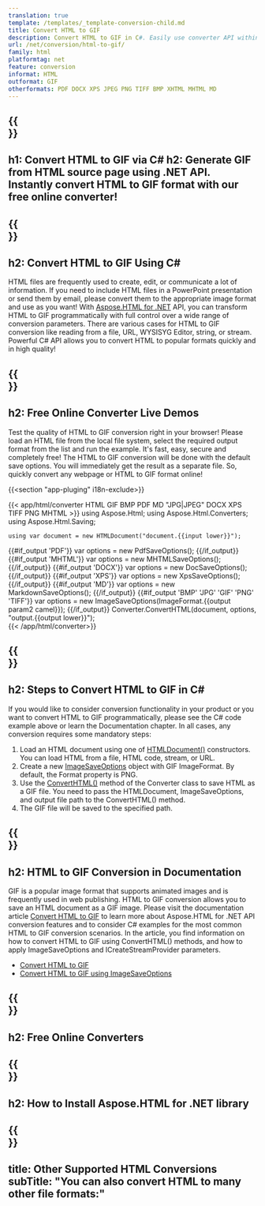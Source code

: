 ```yaml
---
translation: true
template: /templates/_template-conversion-child.md
title: Convert HTML to GIF
description: Convert HTML to GIF in C#. Easily use converter API within ASP.NET or any .NET application. Try online HTML to GIF Converter for free!
url: /net/conversion/html-to-gif/
family: html
platformtag: net
feature: conversion
informat: HTML
outformat: GIF 
otherformats: PDF DOCX XPS JPEG PNG TIFF BMP XHTML MHTML MD 
---
```


{{<section banner>}}
---
h1: Convert HTML to GIF via C#
h2: Generate GIF from HTML source page using .NET API. Instantly convert HTML to GIF format with our free online converter!
---

{{<section overview>}}
---
h2: Convert HTML to GIF Using C#
---

HTML files are frequently used to create, edit, or communicate a lot of information. If you need to include HTML files in a PowerPoint presentation or send them by email, please convert them to the appropriate image format and use as you want! With [Aspose.HTML for .NET](https://products.aspose.com/html/{{lang.url-fragment}}net/) API, you can transform HTML to GIF programmatically with full control over a wide range of conversion parameters. There are various cases for HTML to GIF conversion like reading from a file, URL, WYSISYG Editor, string, or stream. Powerful C# API allows you to convert HTML to popular formats quickly and in high quality!

{{<section demos>}}
---
h2: Free Online Converter Live Demos
---

Test the quality of HTML to GIF conversion right in your browser! Please load an HTML file from the local file system, select the required output format from the list and run the example. It's fast, easy, secure and completely free! The HTML to GIF conversion will be done with the default save options. You will immediately get the result as a separate file. So, quickly convert any webpage or HTML to GIF format online!

{{<section "app-pluging" i18n-exclude>}}

{{< app/html/converter HTML GIF BMP PDF MD "JPG|JPEG" DOCX XPS TIFF PNG MHTML >}}
using Aspose.Html;
using Aspose.Html.Converters;
using Aspose.Html.Saving;

    using var document = new HTMLDocument("document.{{input lower}}");
{{#if_output 'PDF'}}
    var options = new PdfSaveOptions();
{{/if_output}}
{{#if_output 'MHTML'}}
    var options = new MHTMLSaveOptions();
{{/if_output}}
{{#if_output 'DOCX'}}
    var options = new DocSaveOptions();
{{/if_output}}
{{#if_output 'XPS'}}
    var options = new XpsSaveOptions();
{{/if_output}}
{{#if_output 'MD'}}
    var options = new MarkdownSaveOptions();
{{/if_output}}
{{#if_output 'BMP' 'JPG' 'GIF' 'PNG' 'TIFF'}}
    var options = new ImageSaveOptions(ImageFormat.{{output param2 camel}});
{{/if_output}}
    Converter.ConvertHTML(document, options, "output.{{output lower}}");   
{{< /app/html/converter>}} 


{{<section steps>}}
---
h2: Steps to Convert HTML to GIF in C#
---

If you would like to consider conversion functionality in your product or you want to convert HTML to GIF programmatically, please see the C# code example above or learn the Documentation chapter. In all cases, any conversion requires some mandatory steps:

1.  Load an HTML document using one of [HTMLDocument()](https://reference.aspose.com/html/net/aspose.html/htmldocument/) constructors. You can load HTML from a file, HTML code, stream, or URL.
1.  Create a new [ImageSaveOptions](https://reference.aspose.com/html/net/aspose.html.saving/imagesaveoptions/) object with GIF ImageFormat. By default, the Format property is PNG.
1.  Use the [ConvertHTML()](https://reference.aspose.com/html/net/aspose.html.converters/converter/converthtml/) method of the Converter class to save HTML as a GIF file. You need to pass the HTMLDocument, ImageSaveOptions, and output file path to the ConvertHTML() method.
1.  The GIF file will be saved to the specified path.

{{<section documentation>}}
---
h2: HTML to GIF Conversion in Documentation
---

GIF is a popular image format that supports animated images and is frequently used in web publishing. HTML to GIF conversion allows you to save an HTML document as a GIF image. Please visit the documentation article [Convert HTML to GIF](https://docs.aspose.com/html/net/converting-between-formats/html-to-gif/) to learn more about Aspose.HTML for .NET API conversion features and to consider C# examples for the most common HTML to GIF conversion scenarios. In the article, you find information on how to convert HTML to GIF using ConvertHTML() methods, and how to apply ImageSaveOptions and ICreateStreamProvider parameters.

  -  <a href="https://docs.aspose.com/html/net/converting-between-formats/html-to-gif/#convert-html-to-gif" target="_blank">Convert HTML to GIF</a>
  - <a href="https://docs.aspose.com/html/net/converting-between-formats/html-to-gif/#convert-html-to-gif-in-c-using-imagesaveoptions" target="_blank">Convert HTML to GIF using ImageSaveOptions</a>  

{{<section online-converters>}}
---
h2: Free Online Converters
---

{{<section get-started>}}
---
h2: How to Install Aspose.HTML for .NET library
---

{{<section other-conversions>}}
---
title: Other Supported HTML Conversions
subTitle: "You can also convert HTML to many other file formats:"
---